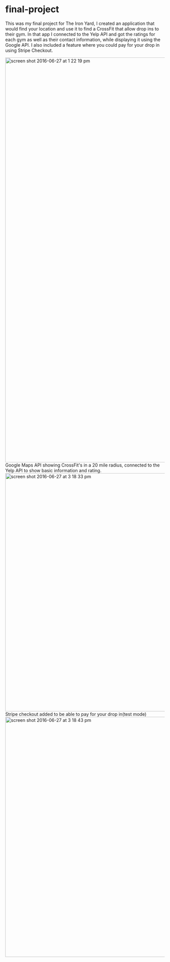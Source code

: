 # final-project
 This was my final project for The Iron Yard, I created an application that would find your location and use it to      find a CrossFit that allow drop ins to their gym. In that app I connected to the Yelp API and got the ratings for each gym as well as their contact information, while displaying it using the Google API. I also included a feature where you could pay for your drop in using Stripe Checkout.

<img width="1276" alt="screen shot 2016-06-27 at 1 22 19 pm" src="https://cloud.githubusercontent.com/assets/17051412/16435388/30dfb816-3d5b-11e6-88e0-a3017798de68.png">
Google Maps API showing CrossFit's in a 20 mile radius, connected to the Yelp API to show basic information and rating.
<img width="751" alt="screen shot 2016-06-27 at 3 18 33 pm" src="https://cloud.githubusercontent.com/assets/17051412/16435391/32e529de-3d5b-11e6-8406-28f2727d14f8.png">
Stripe checkout added to be able to pay for your drop in(test mode)
<img width="757" alt="screen shot 2016-06-27 at 3 18 43 pm" src="https://cloud.githubusercontent.com/assets/17051412/16435393/346fd2f4-3d5b-11e6-9bf9-63e14ce972eb.png">

